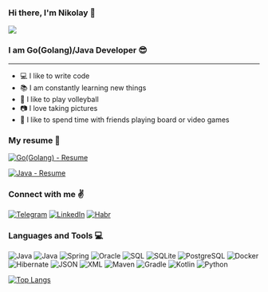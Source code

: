 
### Hi there, I'm Nikolay 👋

![](https://komarev.com/ghpvc/?username=Nikolay-Gryaznov&color=blueviolet)


### I am Go(Golang)/Java Developer 😎

---

- :computer: I like to write code
- :books: I am constantly learning new things
- 💪 I like to play volleyball
- :camera: I love taking pictures
- 🎉 I like to spend time with friends playing board or video games

### My resume 📄

[![Go(Golang) - Resume](https://img.shields.io/badge/-Resume-090909)](https://drive.google.com/file/d/1nz2wj1ALWnEj2UiAaTNxSET8pVebG9Ns/view?usp=sharing)

[![Java - Resume](https://img.shields.io/badge/-Resume-090909)](https://drive.google.com/file/d/1nz2wj1ALWnEj2UiAaTNxSET8pVebG9Ns/view?usp=sharing)


### Connect with me ✌

[![Telegram](https://img.shields.io/badge/-Telegram-090909?logo=Telegram)](https://t.me/Nikolay_Gryaznov)
[![LinkedIn](https://img.shields.io/badge/-LinkedIn-090909?logo=LinkedIn&logoColor=1195F5)](https://www.linkedin.com/in/nikolay-gryaznov/)
[![Habr](https://img.shields.io/badge/-Habr-090909?logo=Habr&)](https://career.habr.com/nikolay_gryaznov)

### Languages and Tools 💻

![Java](https://img.shields.io/badge/-Go-090909?style=for-the-badge&logo=Go&logoColor=47C5FB)
![Java](https://img.shields.io/badge/-Java-090909?style=for-the-badge&logo=Java&logoColor=47C5FB)
![Spring](https://img.shields.io/badge/-Spring-090909?style=for-the-badge&logo=Spring)
![Oracle](https://img.shields.io/badge/-Oracle-090909?style=for-the-badge&logo=Oracle&logoColor=47C5FB)
![SQL](https://img.shields.io/badge/-SQL-090909?style=for-the-badge&logo=SQL&logoColor=47C5FB)
![SQLite](https://img.shields.io/badge/-SQLite-090909?style=for-the-badge&logo=SQLite&logoColor=47C5FB)
![PostgreSQL](https://img.shields.io/badge/-PostgreSQL-090909?style=for-the-badge&logo=PostgreSQL&logoColor=47C5FB)
![Docker](https://img.shields.io/badge/-Docker-090909?style=for-the-badge&logo=Docker)
![Hibernate](https://img.shields.io/badge/-Hibernate-090909?style=for-the-badge&logo=Hibernate&logoColor=47C5FB)
![JSON](https://img.shields.io/badge/-JSON-090909?style=for-the-badge&logo=JSON)
![XML](https://img.shields.io/badge/-XML-090909?style=for-the-badge&logo=XML)
![Maven](https://img.shields.io/badge/-Maven-090909?style=for-the-badge&logo=Maven)
![Gradle](https://img.shields.io/badge/-Gradle-090909?style=for-the-badge&logo=Gradle)
![Kotlin](https://img.shields.io/badge/-Kotlin-090909?style=for-the-badge&logo=Kotlin)
![Python](https://img.shields.io/badge/-Python-090909?style=for-the-badge&logo=Python)

[![Top Langs](https://github-readme-stats.vercel.app/api/top-langs/?username=Nikolay-Gryaznov&layout=compact)](https://github.com/anuraghazra/github-readme-stats)
